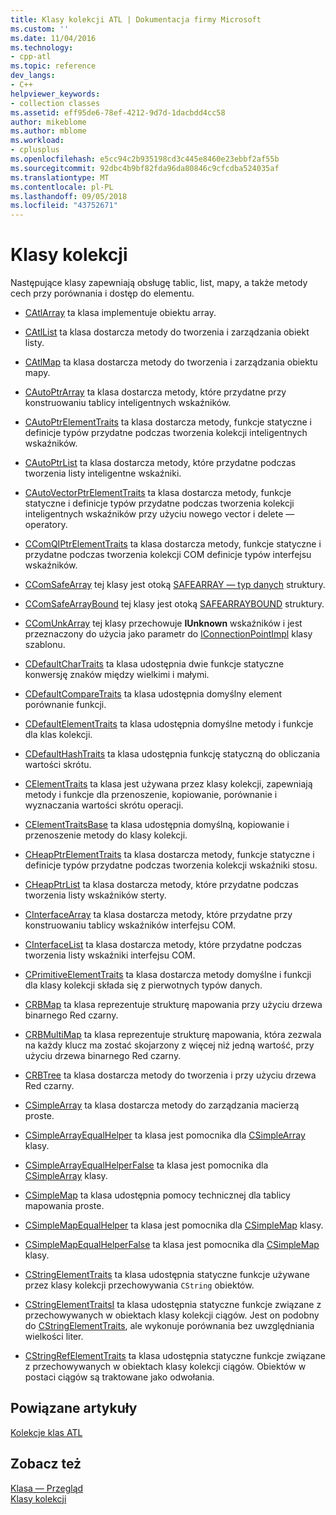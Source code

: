 ```yaml
---
title: Klasy kolekcji ATL | Dokumentacja firmy Microsoft
ms.custom: ''
ms.date: 11/04/2016
ms.technology:
- cpp-atl
ms.topic: reference
dev_langs:
- C++
helpviewer_keywords:
- collection classes
ms.assetid: eff95de6-78ef-4212-9d7d-1dacbdd4cc58
author: mikeblome
ms.author: mblome
ms.workload:
- cplusplus
ms.openlocfilehash: e5cc94c2b935198cd3c445e8460e23ebbf2af55b
ms.sourcegitcommit: 92dbc4b9bf82fda96da80846c9cfcdba524035af
ms.translationtype: MT
ms.contentlocale: pl-PL
ms.lasthandoff: 09/05/2018
ms.locfileid: "43752671"
---
```

# <a name="collection-classes"></a>Klasy kolekcji

Następujące klasy zapewniają obsługę tablic, list, mapy, a także metody cech przy porównania i dostęp do elementu.

- [CAtlArray](../atl/reference/catlarray-class.md) ta klasa implementuje obiektu array.

- [CAtlList](../atl/reference/catllist-class.md) ta klasa dostarcza metody do tworzenia i zarządzania obiekt listy.

- [CAtlMap](../atl/reference/catlmap-class.md) ta klasa dostarcza metody do tworzenia i zarządzania obiektu mapy.

- [CAutoPtrArray](../atl/reference/cautoptrarray-class.md) ta klasa dostarcza metody, które przydatne przy konstruowaniu tablicy inteligentnych wskaźników.

- [CAutoPtrElementTraits](../atl/reference/cautoptrelementtraits-class.md) ta klasa dostarcza metody, funkcje statyczne i definicje typów przydatne podczas tworzenia kolekcji inteligentnych wskaźników.

- [CAutoPtrList](../atl/reference/cautoptrlist-class.md) ta klasa dostarcza metody, które przydatne podczas tworzenia listy inteligentne wskaźniki.

- [CAutoVectorPtrElementTraits](../atl/reference/cautovectorptrelementtraits-class.md) ta klasa dostarcza metody, funkcje statyczne i definicje typów przydatne podczas tworzenia kolekcji inteligentnych wskaźników przy użyciu nowego vector i delete — operatory.

- [CComQIPtrElementTraits](../atl/reference/ccomqiptrelementtraits-class.md) ta klasa dostarcza metody, funkcje statyczne i przydatne podczas tworzenia kolekcji COM definicje typów interfejsu wskaźników.

- [CComSafeArray](../atl/reference/ccomsafearray-class.md) tej klasy jest otoką [SAFEARRAY — typ danych](/previous-versions/windows/desktop/api/oaidl/ns-oaidl-tagsafearray) struktury.

- [CComSafeArrayBound](../atl/reference/ccomsafearraybound-class.md) tej klasy jest otoką [SAFEARRAYBOUND](/previous-versions/windows/desktop/api/oaidl/ns-oaidl-tagsafearraybound) struktury.

- [CComUnkArray](../atl/reference/ccomunkarray-class.md) tej klasy przechowuje **IUnknown** wskaźników i jest przeznaczony do użycia jako parametr do [IConnectionPointImpl](../atl/reference/iconnectionpointimpl-class.md) klasy szablonu.

- [CDefaultCharTraits](../atl/reference/cdefaultchartraits-class.md) ta klasa udostępnia dwie funkcje statyczne konwersję znaków między wielkimi i małymi.

- [CDefaultCompareTraits](../atl/reference/cdefaultcomparetraits-class.md) ta klasa udostępnia domyślny element porównanie funkcji.

- [CDefaultElementTraits](../atl/reference/cdefaultelementtraits-class.md) ta klasa udostępnia domyślne metody i funkcje dla klas kolekcji.

- [CDefaultHashTraits](../atl/reference/cdefaulthashtraits-class.md) ta klasa udostępnia funkcję statyczną do obliczania wartości skrótu.

- [CElementTraits](../atl/reference/celementtraits-class.md) ta klasa jest używana przez klasy kolekcji, zapewniają metody i funkcje dla przenoszenie, kopiowanie, porównanie i wyznaczania wartości skrótu operacji.

- [CElementTraitsBase](../atl/reference/celementtraitsbase-class.md) ta klasa udostępnia domyślną, kopiowanie i przenoszenie metody do klasy kolekcji.

- [CHeapPtrElementTraits](../atl/reference/cheapptrelementtraits-class.md) ta klasa dostarcza metody, funkcje statyczne i definicje typów przydatne podczas tworzenia kolekcji wskaźniki stosu.

- [CHeapPtrList](../atl/reference/cheapptrlist-class.md) ta klasa dostarcza metody, które przydatne podczas tworzenia listy wskaźników sterty.

- [CInterfaceArray](../atl/reference/cinterfacearray-class.md) ta klasa dostarcza metody, które przydatne przy konstruowaniu tablicy wskaźników interfejsu COM.

- [CInterfaceList](../atl/reference/cinterfacelist-class.md) ta klasa dostarcza metody, które przydatne podczas tworzenia listy wskaźniki interfejsu COM.

- [CPrimitiveElementTraits](../atl/reference/cprimitiveelementtraits-class.md) ta klasa dostarcza metody domyślne i funkcji dla klasy kolekcji składa się z pierwotnych typów danych.

- [CRBMap](../atl/reference/crbmap-class.md) ta klasa reprezentuje strukturę mapowania przy użyciu drzewa binarnego Red czarny.

- [CRBMultiMap](../atl/reference/crbmultimap-class.md) ta klasa reprezentuje strukturę mapowania, która zezwala na każdy klucz ma zostać skojarzony z więcej niż jedną wartość, przy użyciu drzewa binarnego Red czarny.

- [CRBTree](../atl/reference/crbtree-class.md) ta klasa dostarcza metody do tworzenia i przy użyciu drzewa Red czarny.

- [CSimpleArray](../atl/reference/csimplearray-class.md) ta klasa dostarcza metody do zarządzania macierzą proste.

- [CSimpleArrayEqualHelper](../atl/reference/csimplearrayequalhelper-class.md) ta klasa jest pomocnika dla [CSimpleArray](../atl/reference/csimplearray-class.md) klasy.

- [CSimpleArrayEqualHelperFalse](../atl/reference/csimplearrayequalhelperfalse-class.md) ta klasa jest pomocnika dla [CSimpleArray](../atl/reference/csimplearray-class.md) klasy.

- [CSimpleMap](../atl/reference/csimplemap-class.md) ta klasa udostępnia pomocy technicznej dla tablicy mapowania proste.

- [CSimpleMapEqualHelper](../atl/reference/csimplemapequalhelper-class.md) ta klasa jest pomocnika dla [CSimpleMap](../atl/reference/csimplemap-class.md) klasy.

- [CSimpleMapEqualHelperFalse](../atl/reference/csimplemapequalhelperfalse-class.md) ta klasa jest pomocnika dla [CSimpleMap](../atl/reference/csimplemap-class.md) klasy.

- [CStringElementTraits](../atl/reference/cstringelementtraits-class.md) ta klasa udostępnia statyczne funkcje używane przez klasy kolekcji przechowywania `CString` obiektów.

- [CStringElementTraitsI](../atl/reference/cstringelementtraitsi-class.md) ta klasa udostępnia statyczne funkcje związane z przechowywanych w obiektach klasy kolekcji ciągów. Jest on podobny do [CStringElementTraits](../atl/reference/cstringelementtraits-class.md), ale wykonuje porównania bez uwzględniania wielkości liter.

- [CStringRefElementTraits](../atl/reference/cstringrefelementtraits-class.md) ta klasa udostępnia statyczne funkcje związane z przechowywanych w obiektach klasy kolekcji ciągów. Obiektów w postaci ciągów są traktowane jako odwołania.

## <a name="related-articles"></a>Powiązane artykuły

[Kolekcje klas ATL](../atl/atl-collection-classes.md)

## <a name="see-also"></a>Zobacz też

[Klasa — Przegląd](../atl/atl-class-overview.md)   
[Klasy kolekcji](../atl/atl-collection-classes.md)

